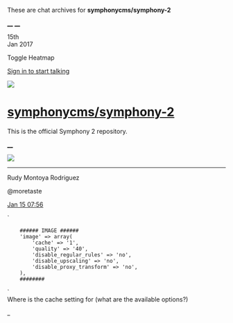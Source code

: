 These are chat archives for **symphonycms/symphony-2**

[__](/symphonycms/symphony-2/archives/2017/01/16)
[__](/symphonycms/symphony-2/archives/2017/01/14)

15th  
Jan 2017

Toggle Heatmap

[Sign in to start talking](/login?action=login&button=archive-login)

![](https://avatars-02.gitter.im/group/iv/3/57542c45c43b8c601977197e?s=48)

#  [symphonycms/symphony-2](/symphonycms/symphony-2)

This is the official Symphony 2 repository.

[ __ ](/orgs/symphonycms/rooms "More symphonycms rooms" )

![](https://avatars2.githubusercontent.com/u/857982?v=3&s=30)

__ __

Rudy Montoya Rodriguez

@moretaste

[Jan 15
07:56](https://gitter.im/symphonycms/symphony-2?at=587b2b2fcbcb2817706fae6f ""
)

`

    
    
        ###### IMAGE ######
        'image' => array(
            'cache' => '1',
            'quality' => '40',
            'disable_regular_rules' => 'no',
            'disable_upscaling' => 'no',
            'disable_proxy_transform' => 'no',
        ),
        ########

`  
Where is the cache setting for (what are the available options?)

_

